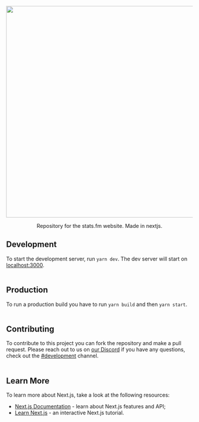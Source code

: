 <p align="center">
  <a href="https://stats.fm">
    <picture width="572">
      <source media="(prefers-color-scheme: dark)" srcset="https://stats.fm/images/banner_transparent.png">
      <img src="https://stats.fm/images/banner.png" width="572">
    </picture>
  </a>
</p>

<p align="center">
  Repository for the stats.fm website.
Made in nextjs.
</p>

## Development

To start the development server, run ```yarn dev```.
The dev server will start on [localhost:3000](http://localhost:3000).
<br /><br /> 

## Production

To run a production build you have to run ```yarn build``` and then ```yarn start```.
<br /><br /> 

## Contributing

To contribute to this project you can fork the repository and make a pull request.
Please reach out to us on [our Discord](https://stats.fm/discord) if you have any questions, check out the [#development](https://discord.com/channels/763775648819970068/767581729883422770) channel.
<br /><br /> 

## Learn More

To learn more about Next.js, take a look at the following resources:

- [Next.js Documentation](https://nextjs.org/docs) - learn about Next.js features and API;
- [Learn Next.js](https://nextjs.org/learn) - an interactive Next.js tutorial.
